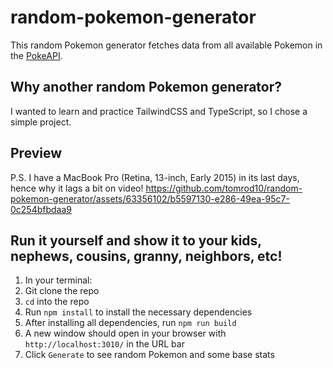 # random-pokemon-generator

This random Pokemon generator fetches data from all available Pokemon in the [PokeAPI](https://pokeapi.co/).

## Why another random Pokemon generator?

I wanted to learn and practice TailwindCSS and TypeScript, so I chose a simple project.

## Preview
P.S. I have a MacBook Pro (Retina, 13-inch, Early 2015) in its last days, hence why it lags a bit on video!
https://github.com/tomrod10/random-pokemon-generator/assets/63356102/b5597130-e286-49ea-95c7-0c254bfbdaa9

## Run it yourself and show it to your kids, nephews, cousins, granny, neighbors, etc!
1. In your terminal:
2. Git clone the repo
3. `cd` into the repo
4. Run `npm install` to install the necessary dependencies
5. After installing all dependencies, run `npm run build`
6. A new window should open in your browser with `http://localhost:3010/` in the URL bar
7. Click `Generate` to see random Pokemon and some base stats
